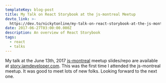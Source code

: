 ```yaml
---
templateKey: blog-post
title: My Talk on React Storybook at the js-montreal Meetup
devto_link: >-
  https://dev.to/nickytonline/my-talk-on-react-storybook-at-the-js-montreal-meetup-2598
date: 2017-06-27T03:00:00.000Z
description: An overview of React Storybook
tags:
  - react
  - talks
---
```

My talk at the June 13th, 2017 [js-montreal](http://js-montreal.org) meetup slides/repo are available at [story.iamdeveloper.com](http://story.iamdeveloper.com). This was the first time I attended the js-montreal meetup. It was good to meet lots of new folks. Looking forward to the next one.
